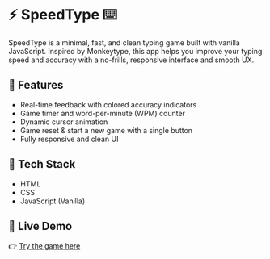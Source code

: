 # ⚡ SpeedType ⌨️

SpeedType is a minimal, fast, and clean typing game built with vanilla JavaScript. Inspired by Monkeytype, this app helps you improve your typing speed and accuracy with a no-frills, responsive interface and smooth UX.

## 🚀 Features

- Real-time feedback with colored accuracy indicators
- Game timer and word-per-minute (WPM) counter
- Dynamic cursor animation
- Game reset & start a new game with a single button
- Fully responsive and clean UI

## 🧰 Tech Stack

- HTML
- CSS
- JavaScript (Vanilla)

## 🔗 Live Demo

👉 [Try the game here](https://speedtype-ej.netlify.app/)


